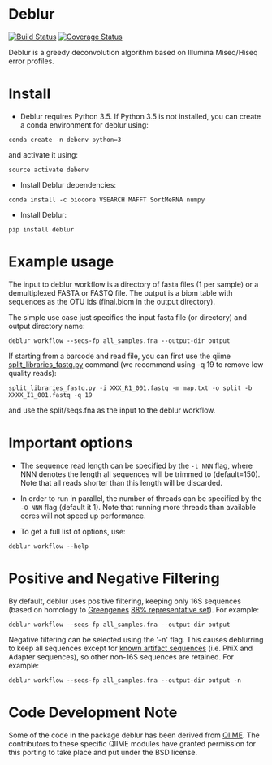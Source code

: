 Deblur
======

[![Build Status](https://travis-ci.org/biocore/deblur.png?branch=master)](https://travis-ci.org/biocore/deblur)
[![Coverage Status](https://coveralls.io/repos/github/biocore/deblur/badge.svg?branch=master)](https://coveralls.io/github/biocore/deblur?branch=master)

Deblur is a greedy deconvolution algorithm based on Illumina Miseq/Hiseq error profiles.

Install
=======
- Deblur requires Python 3.5. If Python 3.5 is not installed, you can create a conda environment for deblur using:

```
conda create -n debenv python=3
```

and activate it using:

```
source activate debenv
```

- Install Deblur dependencies:
```
conda install -c biocore VSEARCH MAFFT SortMeRNA numpy
```

- Install Deblur:
```
pip install deblur
```

Example usage
=============

The input to deblur workflow is a directory of fasta files (1 per sample) or a demultiplexed FASTA or FASTQ file. The output is a biom table with sequences as the OTU ids (final.biom in the output directory).

The simple use case just specifies the input fasta file (or directory) and output directory name:

```
deblur workflow --seqs-fp all_samples.fna --output-dir output
```

If starting from a barcode and read file, you can first use the qiime [split_libraries_fastq.py](http://qiime.org/scripts/split_libraries_fastq.html) command (we recommend using -q 19 to remove low quality reads):

```
split_libraries_fastq.py -i XXX_R1_001.fastq -m map.txt -o split -b XXXX_I1_001.fastq -q 19
```

and use the split/seqs.fna as the input to the deblur workflow.

Important options
=================
- The sequence read length can be specified by the ```-t NNN``` flag, where NNN denotes the length all sequences will be trimmed to (default=150). Note that all reads shorter than this length will be discarded.

- In order to run in parallel, the number of threads can be specified by the ```-O NNN``` flag (default it 1). Note that running more threads than available cores will not speed up performance.

- To get a full list of options, use:
```
deblur workflow --help
```

Positive and Negative Filtering
===============================
By default, deblur uses positive filtering, keeping only 16S sequences (based on homology to [Greengenes](http://greengenes.secondgenome.com/) [88% representative set](deblur/support_files/88_otus.fasta)). For example:

```
deblur workflow --seqs-fp all_samples.fna --output-dir output
```

Negative filtering can be selected using the '-n' flag. This causes deblurring to keep all sequences except for [known artifact sequences](deblur/support_files/artifacts.fa) (i.e. PhiX and Adapter sequences), so other non-16S sequences are retained. For example:

```
deblur workflow --seqs-fp all_samples.fna --output-dir output -n
```

Code Development Note
=====================

Some of the code in the package deblur has been derived from [QIIME](http://qiime.org).
The contributors to these specific QIIME modules have granted permission
for this porting to take place and put under the BSD license.
